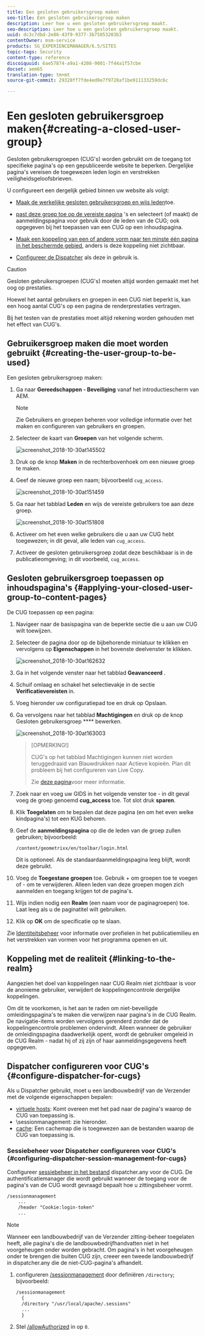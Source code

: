 ```yaml
---
title: Een gesloten gebruikersgroep maken
seo-title: Een gesloten gebruikersgroep maken
description: Leer hoe u een gesloten gebruikersgroep maakt.
seo-description: Leer hoe u een gesloten gebruikersgroep maakt.
uuid: dc3c7dbd-2e86-43f9-9377-3b75053203b3
contentOwner: msm-service
products: SG_EXPERIENCEMANAGER/6.5/SITES
topic-tags: Security
content-type: reference
discoiquuid: 6ae57874-a9a1-4208-9001-7f44a1f57cbe
docset: aem65
translation-type: tm+mt
source-git-commit: 29328ff7fde4ed0e7f9728af1be911133259dc6c

---
```



# Een gesloten gebruikersgroep maken{#creating-a-closed-user-group}

Gesloten gebruikersgroepen (CUG&#39;s) worden gebruikt om de toegang tot specifieke pagina&#39;s op een gepubliceerde website te beperken. Dergelijke pagina&#39;s vereisen de toegewezen leden login en verstrekken veiligheidsgeloofsbrieven.

U configureert een dergelijk gebied binnen uw website als volgt:

* [Maak de werkelijke gesloten gebruikersgroep en wijs leden](#creating-the-user-group-to-be-used)toe.

* [past deze groep toe op de vereiste pagina](#applying-your-closed-user-group-to-content-pages) &#39;s en selecteert (of maakt) de aanmeldingspagina voor gebruik door de leden van de CUG; ook opgegeven bij het toepassen van een CUG op een inhoudspagina.

* [Maak een koppeling van een of andere vorm naar ten minste één pagina in het beschermde gebied](#linking-to-the-realm), anders is deze koppeling niet zichtbaar.
* [Configureer de Dispatcher](#configure-dispatcher-for-cugs) als deze in gebruik is.

>[!CAUTION]
>
>Gesloten gebruikersgroepen (CUG&#39;s) moeten altijd worden gemaakt met het oog op prestaties.
>
>Hoewel het aantal gebruikers en groepen in een CUG niet beperkt is, kan een hoog aantal CUG&#39;s op een pagina de renderprestaties vertragen.
>
>Bij het testen van de prestaties moet altijd rekening worden gehouden met het effect van CUG&#39;s.

## Gebruikersgroep maken die moet worden gebruikt {#creating-the-user-group-to-be-used}

Een gesloten gebruikersgroep maken:

1. Ga naar **Gereedschappen - Beveiliging** vanaf het introductiescherm van AEM.

   >[!NOTE]
   >
   >Zie Gebruikers en groepen [](/help/sites-administering/security.md#managing-users-and-groups) beheren voor volledige informatie over het maken en configureren van gebruikers en groepen.

1. Selecteer de kaart van **Groepen** van het volgende scherm.

   ![screenshot_2018-10-30at145502](assets/screenshot_2018-10-30at145502.png)

1. Druk op de knop **Maken** in de rechterbovenhoek om een nieuwe groep te maken.
1. Geef de nieuwe groep een naam; bijvoorbeeld `cug_access`.

   ![screenshot_2018-10-30at151459](assets/screenshot_2018-10-30at151459.png)

1. Ga naar het tabblad **Leden** en wijs de vereiste gebruikers toe aan deze groep.

   ![screenshot_2018-10-30at151808](assets/screenshot_2018-10-30at151808.png)

1. Activeer om het even welke gebruikers die u aan uw CUG hebt toegewezen; in dit geval, alle leden van `cug_access`.
1. Activeer de gesloten gebruikersgroep zodat deze beschikbaar is in de publicatieomgeving; in dit voorbeeld, `cug_access`.

## Gesloten gebruikersgroep toepassen op inhoudspagina&#39;s {#applying-your-closed-user-group-to-content-pages}

De CUG toepassen op een pagina:

1. Navigeer naar de basispagina van de beperkte sectie die u aan uw CUG wilt toewijzen.
1. Selecteer de pagina door op de bijbehorende miniatuur te klikken en vervolgens op **Eigenschappen** in het bovenste deelvenster te klikken.

   ![screenshot_2018-10-30at162632](assets/screenshot_2018-10-30at162632.png)

1. Ga in het volgende venster naar het tabblad **Geavanceerd** .
1. Schuif omlaag en schakel het selectievakje in de sectie **Verificatievereisten** in.

1. Voeg hieronder uw configuratiepad toe en druk op Opslaan.
1. Ga vervolgens naar het tabblad **Machtigingen** en druk op de knop Gesloten gebruikersgroep **** bewerken.

   ![screenshot_2018-10-30at163003](assets/screenshot_2018-10-30at163003.png)

   >[OPMERKING!]
   >
   > CUG&#39;s op het tabblad Machtigingen kunnen niet worden teruggedraaid van Blauwdrukken naar Actieve kopieën. Plan dit probleem bij het configureren van Live Copy.
   >
   > Zie [deze pagina](closed-user-groups.md#aem-livecopy)voor meer informatie.

1. Zoek naar en voeg uw GIDS in het volgende venster toe - in dit geval voeg de groep genoemd **cug_access** toe. Tot slot druk **sparen**.
1. Klik **Toegelaten** om te bepalen dat deze pagina (en om het even welke kindpagina&#39;s) tot een KUG behoren.
1. Geef de **aanmeldingspagina** op die de leden van de groep zullen gebruiken; bijvoorbeeld:

   `/content/geometrixx/en/toolbar/login.html`

   Dit is optioneel. Als de standaardaanmeldingspagina leeg blijft, wordt deze gebruikt.

1. Voeg de **Toegestane groepen** toe. Gebruik + om groepen toe te voegen of - om te verwijderen. Alleen leden van deze groepen mogen zich aanmelden en toegang krijgen tot de pagina&#39;s.
1. Wijs indien nodig een **Realm** (een naam voor de paginagroepen) toe. Laat leeg als u de paginatitel wilt gebruiken.
1. Klik op **OK** om de specificatie op te slaan.

Zie [Identiteitsbeheer](/help/sites-administering/identity-management.md) voor informatie over profielen in het publicatiemilieu en het verstrekken van vormen voor het programma openen en uit.

## Koppeling met de realiteit {#linking-to-the-realm}

Aangezien het doel van koppelingen naar CUG Realm niet zichtbaar is voor de anonieme gebruiker, verwijdert de koppelingencontrole dergelijke koppelingen.

Om dit te voorkomen, is het aan te raden om niet-beveiligde omleidingspagina&#39;s te maken die verwijzen naar pagina&#39;s in de CUG Realm. De navigatie-items worden vervolgens gerenderd zonder dat de koppelingencontrole problemen ondervindt. Alleen wanneer de gebruiker de omleidingspagina daadwerkelijk opent, wordt de gebruiker omgeleid in de CUG Realm - nadat hij of zij zijn of haar aanmeldingsgegevens heeft opgegeven.

## Dispatcher configureren voor CUG&#39;s {#configure-dispatcher-for-cugs}

Als u Dispatcher gebruikt, moet u een landbouwbedrijf van de Verzender met de volgende eigenschappen bepalen:

* [virtuele hosts](https://helpx.adobe.com/experience-manager/dispatcher/using/dispatcher-configuration.html#identifying-virtual-hosts-virtualhosts): Komt overeen met het pad naar de pagina&#39;s waarop de CUG van toepassing is.
* \sessionmanagement: zie hieronder.
* [cache](https://helpx.adobe.com/experience-manager/dispatcher/using/dispatcher-configuration.html#configuring-the-dispatcher-cache-cache): Een cachemap die is toegewezen aan de bestanden waarop de CUG van toepassing is.

### Sessiebeheer voor Dispatcher configureren voor CUG&#39;s {#configuring-dispatcher-session-management-for-cugs}

Configureer [sessiebeheer in het bestand](https://helpx.adobe.com/experience-manager/dispatcher/using/dispatcher-configuration.html#enabling-secure-sessions-sessionmanagement) dispatcher.any voor de CUG. De authentificatiemanager die wordt gebruikt wanneer de toegang voor de pagina&#39;s van de CUG wordt gevraagd bepaalt hoe u zittingsbeheer vormt.

```xml
/sessionmanagement
    ...
    /header "Cookie:login-token"
    ...
```

>[!NOTE]
>
>Wanneer een landbouwbedrijf van de Verzender zitting-beheer toegelaten heeft, alle pagina&#39;s die de landbouwbedrijfhandvatten niet in het voorgeheugen onder worden gebracht. Om pagina&#39;s in het voorgeheugen onder te brengen die buiten CUG zijn, creeer een tweede landbouwbedrijf in dispatcher.any
>die de niet-CUG-pagina&#39;s afhandelt.

1. configureren [/sessionmanagement](https://helpx.adobe.com/experience-manager/dispatcher/using/dispatcher-configuration.html#enabling-secure-sessions-sessionmanagement) door definiëren `/directory`; bijvoorbeeld:

   ```xml
   /sessionmanagement
     {
     /directory "/usr/local/apache/.sessions"
     ...
     }
   ```

1. Stel [/allowAuthorized](https://helpx.adobe.com/experience-manager/dispatcher/using/dispatcher-configuration.html#caching-when-authentication-is-used) in op `0`.

